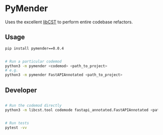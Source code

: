 # PyMender

Uses the excellent [libCST](https://github.com/Instagram/LibCST) to perform entire codebase refactors.

## Usage

```bash
pip install pymender==0.0.4


# Run a particular codemod
python3 -m pymender <codemod> <path_to_project>
# e.g.
python3 -m pymender FastAPIAnnotated <path_to_project>

```

## Developer

```bash

# Run the codemod directly
python3 -m libcst.tool codemode fastapi_annotated.FastAPIAnnotated <path_to_project>


# Run tests
pytest -vv

```
